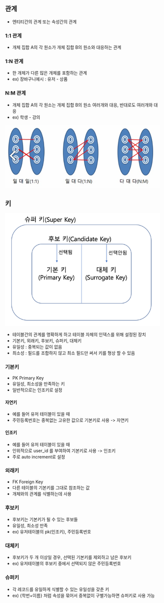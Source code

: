 ## 관계
* 엔티티간의 관계 또는 속성간의 관계

### 1:1 관계
* 개체 집합 A의 각 원소가 개체 집합 B의 원소와 대응하는 관계

### 1:N 관계
* 한 개체가 다른 많은 개체를 포함하는 관계
* ex) 장바구니예시 : 유저 - 상품

### N:M 관계
* 개체 집합 A의 각 원소는 개체 집합 B의 원소 여러개와 대응, 반대로도 여러개와 대응
* ex) 학생 - 강의

![](./img/2024-03-19-22-21-33.png)

## 키
![](./img/2024-03-19-22-47-22.png)

* 테이블간의 관계를 명확하게 하고 테이블 자체의 인덱스를 위해 설정된 장치
* 기본키, 외래키, 후보키, 슈퍼키, 대체키
* 유일성 : 중복되는 값이 없음
* 최소성 : 필드를 조합하지 않고 최소 필드만 써서 키를 형상 할 수 있음

### 기본키
* PK Primary Key
* 유일성, 최소성을 만족하는 키
* 일반적으로는 인조키로 설정

#### 자연키
* 예를 들어 유저 테이블이 있을 때
* 주민등록번호는 중복없는 고유한 값으로 기본키로 사용 -> 자연키

#### 인조키
* 예를 들어 유저 테이블이 있을 때
* 인위적으로 user_id 를 부여하여 기본키로 사용 -> 인조키
* 주로 auto increment로 설정

### 외래키
* FK Foreign Key
* 다른 테이블의 기본키를 그대로 참조하는 값
* 개체와의 관계를 식별하는데 사용

### 후보키
* 후보키는 기본키가 될 수 있는 후보들
* 유일성, 최소성 만족
* ex) 유저테이블의 pk(인조키), 주민등록번호

### 대체키
* 후보키가 두 개 이상일 경우, 선택된 기본키를 제외하고 남은 후보키
* ex) 유저테이블의 후보키 중에서 선택되지 않은 주민등록번호

### 슈퍼키
* 각 레코드를 유일하게 식별할 수 있는 유일성을 갖춘 키
* ex) {학번+이름} 처럼 속성을 묶어서 중복없이 구별가능하면 슈퍼키로 사용 가능